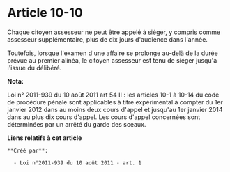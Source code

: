 # Article 10-10

Chaque citoyen assesseur ne peut être appelé à siéger, y compris comme assesseur supplémentaire, plus de dix jours d'audience
dans l'année. 

Toutefois, lorsque l'examen d'une affaire se prolonge au-delà de la durée prévue au premier alinéa, le citoyen assesseur est
tenu de siéger jusqu'à l'issue du délibéré.

**Nota:**

Loi n° 2011-939 du 10 août 2011 art 54 II : les articles 10-1 à 10-14 du code de procédure pénale sont applicables à titre
expérimental à compter du 1er janvier 2012 dans au moins deux cours d'appel et jusqu'au 1er janvier 2014 dans au plus dix
cours d'appel. Les cours d'appel concernées sont déterminées par un arrêté du garde des sceaux.

**Liens relatifs à cet article**

	**Créé par**:

	  - Loi n°2011-939 du 10 août 2011 - art. 1
